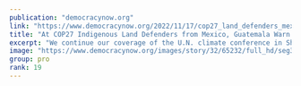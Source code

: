```yaml
---
publication: "democracynow.org"
link: "https://www.democracynow.org/2022/11/17/cop27_land_defenders_mexico_guatemala_green"
title: "At COP27 Indigenous Land Defenders from Mexico, Guatemala Warn “Green Capitalism” Creates Violence"
excerpt: "We continue our coverage of the U.N. climate conference in Sharm el-Sheikh, Egypt, by asking what Indigenous leaders at the frontlines of the climate crisis are calling for from world leaders. We spea"
image: "https://www.democracynow.org/images/story/32/65232/full_hd/seg3-futuros-indegenas.jpg"
group: pro
rank: 19
---
```


